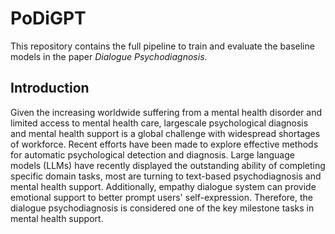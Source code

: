 # PoDiGPT
This repository contains the full pipeline to train and evaluate the baseline models in the paper *Dialogue Psychodiagnosis*.

## Introduction
Given the increasing worldwide suffering from a mental health disorder and limited access to mental health care, largescale psychological diagnosis and mental health support is a global challenge with widespread shortages of workforce. Recent efforts have been made to explore effective methods for automatic psychological detection and diagnosis. Large language models (LLMs) have recently displayed the outstanding ability of completing specific domain tasks, most are turning to text-based psychodiagnosis and mental health support. Additionally, empathy dialogue system can provide emotional support to better prompt users' self-expression. Therefore, the dialogue psychodiagnosis is considered one of the key milestone tasks in mental health support.

